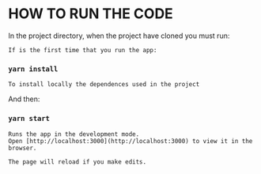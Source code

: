 # HOW TO RUN THE CODE

In the project directory, when the project have cloned you must run:

    If is the first time that you run the app:

### `yarn install`

    To install locally the dependences used in the project

And then:

### `yarn start`

    Runs the app in the development mode.
    Open [http://localhost:3000](http://localhost:3000) to view it in the browser.

    The page will reload if you make edits.
